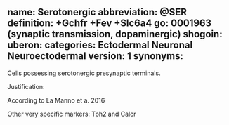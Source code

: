 name: Serotonergic
abbreviation: @SER
definition: +Gchfr +Fev +Slc6a4
go: 0001963 (synaptic transmission, dopaminergic)
shogoin: 
uberon: 
categories: Ectodermal Neuronal Neuroectodermal
version: 1
synonyms:
---

Cells possessing serotonergic presynaptic terminals. 

Justification:

According to La Manno et a. 2016

Other very specific markers:
Tph2 and Calcr
